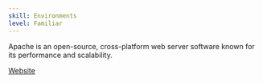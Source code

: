 ```yaml
---
skill: Environments
level: Familiar
---
```


Apache is an open-source, cross-platform web server software known for its performance and scalability.

[Website](https://httpd.apache.org/)

